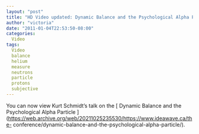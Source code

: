 ```yaml
---
layout: "post"
title: "HD Video updated: Dynamic Balance and the Psychological Alpha Particle"
author: "victoria"
date: "2011-01-04T22:53:50-08:00"
categories:
  Video
tags: 
  Video
  balance
  helium
  measure
  neutrons
  particle
  protons
  subjective
---
```


You can now view Kurt Schmidt’s talk on the [ Dynamic Balance and the
Psychological Alpha Particle
](https://web.archive.org/web/20211025235530/https://www.ideawave.ca/the-
conference/dynamic-balance-and-the-psychological-alpha-particle/).


[//]: # (Retrieved from https://web.archive.org/web/20210917012411/https://www.ideawave.ca/hd-video-updated-dynamic-balance-and-the-psychological-alpha-particle/)